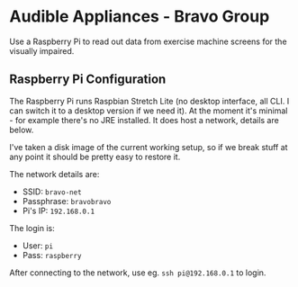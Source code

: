 # Audible Appliances - Bravo Group

Use a Raspberry Pi to read out data from exercise machine screens for the visually impaired.

## Raspberry Pi Configuration

The Raspberry Pi runs Raspbian Stretch Lite (no desktop interface, all CLI. I can switch it to a desktop version if we need it). At the moment it's minimal - for example there's no JRE installed. It does host a network, details are below.

I've taken a disk image of the current working setup, so if we break stuff at any point it should be pretty easy to restore it.

The network details are:

- SSID:       `bravo-net`
- Passphrase: `bravobravo`
- Pi's IP: `192.168.0.1`

The login is:

- User: `pi`
- Pass: `raspberry`

After connecting to the network, use eg. `ssh pi@192.168.0.1` to login.